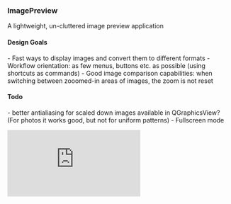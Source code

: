 <h3>ImagePreview</h3>
A lightweight, un-cluttered image preview application

<h4>Design Goals</h4>
- Fast ways to display images and convert them to different formats
- Workflow orientation: as few menus, buttons etc. as possible (using shortcuts as commands)
- Good image comparison capabilities: when switching between zooomed-in areas of images, the zoom is not reset

<h4>Todo</h4>
- better antialiasing for scaled down images available in QGraphicsView? (For photos it works good, but not for uniform patterns)
- Fullscreen mode

![screenshot](http://www.blendpolis.de/download/file.php?id=93798&mode=view)
